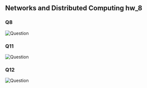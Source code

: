 ## Networks and Distributed Computing hw_8

### Q8

   ![Question](https://s1.ax1x.com/2020/04/28/J5IJsA.jpg)

### Q11

   ![Question](https://s1.ax1x.com/2020/04/28/J5IYqI.jpg)

### Q12

   ![Question](https://s1.ax1x.com/2020/04/28/J5IsMj.jpg)

